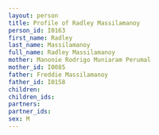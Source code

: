 ```yaml
---
layout: person
title: Profile of Radley Massilamanoy
person_id: I0163
first_name: Radley
last_name: Massilamanoy
full_name: Radley Massilamanoy
mother: Manonie Rodrigo Muniaram Perumal
mother_id: I0085
father: Freddie Massilamanoy
father_id: I0158
children:
children_ids:
partners:
partner_ids:
sex: M
---
```


